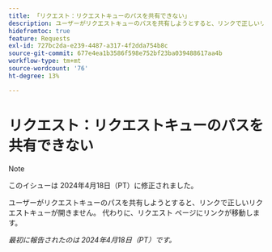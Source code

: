```yaml
---
title: 「リクエスト：リクエストキューのパスを共有できない」
description: ユーザーがリクエストキューのパスを共有しようとすると、リンクで正しいリクエストキューが開きません。 代わりに、リクエスト ページにリンクが移動します。
hidefromtoc: true
feature: Requests
exl-id: 727bc2da-e239-4487-a317-4f2dda754b8c
source-git-commit: 677e4ea1b3586f598e752bf23ba039488617aa4b
workflow-type: tm+mt
source-wordcount: '76'
ht-degree: 13%

---
```


# リクエスト：リクエストキューのパスを共有できない

>[!NOTE]
>
>このイシューは 2024年4月18日（PT）に修正されました。

ユーザーがリクエストキューのパスを共有しようとすると、リンクで正しいリクエストキューが開きません。 代わりに、リクエスト ページにリンクが移動します。

_最初に報告されたのは 2024年4月18日（PT）です。_
